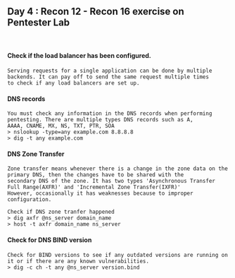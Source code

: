 <h2> Day 4 : Recon 12 - Recon 16 exercise on Pentester Lab </h2>

</br>

#### Check if the load balancer has been configured.
```
Serving requests for a single application can be done by multiple backends. It can pay off to send the same request multiple times 
to check if any load balancers are set up.
```

#### DNS records
```
You must check any information in the DNS records when performing pentesting. There are multiple types DNS records such as A, 
AAAA, CNAME, MX, NS, TXT, PTR, SOA
> nslookup -type=any example.com 8.8.8.8  
> dig -t any example.com
```

#### DNS Zone Transfer
```
Zone transfer means whenever there is a change in the zone data on the primary DNS, then the changes have to be shared with the 
secondary DNS of the zone. It has two types 'Asynchronous Transfer Full Range(AXFR)' and 'Incremental Zone Transfer(IXFR)'
However, occasionally it has weaknesses because to improper configuration.

Check if DNS zone tranfer happened
> dig axfr @ns_server domain_name
> host -t axfr domain_name ns_server
```

#### Check for DNS BIND version
```
Check for BIND versions to see if any outdated versions are running on it or if there are any known vulnerabilities.
> dig -c ch -t any @ns_server version.bind
```
